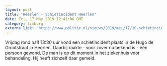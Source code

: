 ```yaml
---
layout: post
title: "Heerlen - Schietincident Heerlen"
date: Fri, 17 May 2019 12:41:00 GMT
category: limburg
externe_link: "https://www.politie.nl/nieuws/2019/mei/17/10-schietincident-heerlen.html"
---
```


Vrijdag rond half 13:30 uur vond een schietincident plaats in de Hugo de Grootstraat in Heerlen. Daarbij raakte - voor zover nu bekend is - één persoon gewond,  De man is op dit moment in het ziekenhuis voor behandeling. Hij heeft zichzelf daar gemeld.
